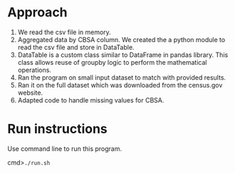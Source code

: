 # Approach
1. We read the csv file in memory.
2. Aggregated data by CBSA column. We created the a python module to read the csv file and store in DataTable.
3. DataTable is a custom class similar to DataFrame
in pandas library. This class allows reuse of groupby logic to perform the mathematical operations.
4. Ran the program on small input dataset to match with provided results.
5. Ran it on the full dataset which was downloaded from the census.gov website.
6. Adapted code to handle missing values for CBSA.

# Run instructions
Use command line to run this program.

cmd>`./run.sh`